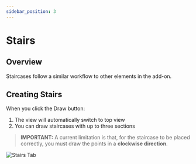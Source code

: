 ```yaml
---
sidebar_position: 3
---
```


# Stairs

## Overview

Staircases follow a similar workflow to other elements in the add-on.

## Creating Stairs

When you click the Draw button:
1. The view will automatically switch to top view
2. You can draw staircases with up to three sections

> **IMPORTANT:**
> A current limitation is that, for the staircase to be placed correctly, you must draw the points in a **clockwise direction**.

![Stairs Tab](/assets/images/draw_stairs.png)